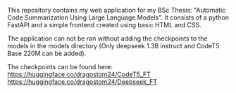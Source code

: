 This repository contains my web application for my BSc Thesis: "Automatic Code Summarization Using Large Language Models". It consists of a python FastAPI and a simple frontend created
using basic HTML and CSS.

The application can not be ran without adding the checkpoints to the models in the models directory (Only deepseek 1.3B instruct and CodeT5 Base 220M can be added).

The checkpoints can be found here:
https://huggingface.co/dragostom24/CodeT5_FT
https://huggingface.co/dragostom24/Deepseek_FT
